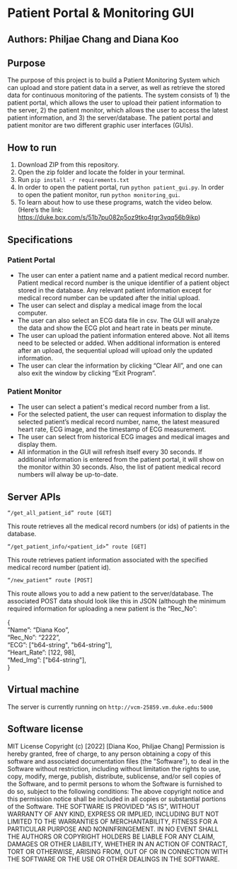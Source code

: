 # Patient Portal & Monitoring GUI
 
## Authors: Philjae Chang and Diana Koo
 
## Purpose
The purpose of this project is to build a Patient Monitoring System which can upload and store patient data in a server, as well as retrieve the stored data for continuous monitoring of the patients. The system consists of 1)  the patient portal, which allows the user to upload their patient information to the server, 2) the patient monitor, which allows the user to access the latest patient information, and 3) the server/database. The patient portal and patient monitor are two different graphic user interfaces (GUIs). 
 
## How to run
1. Download ZIP from this repository. 
2. Open the zip folder and locate the folder in your terminal.
3. Run `pip install -r requirements.txt`
4. In order to open the patient portal, run `python patient_gui.py`. In order to open the patient monitor, run `python monitoring_gui`.
5. To learn about how to use these programs, watch the video below. 
(Here’s the link: https://duke.box.com/s/51b7pu082p5oz9tko4tgr3vqq56b9ikp)
 
## Specifications
 
### Patient Portal
- The user can enter a patient name and a patient medical record number. Patient medical record number is the unique identifier of a patient object stored in the database. Any relevant patient information except for medical record number can be updated after the initial upload.
- The user can select and display a medical image from the local computer.
- The user can also select an ECG data file in csv. The GUI will analyze the data and show the ECG plot and heart rate in beats per minute. 
- The user can upload the patient information entered above. Not all items need to be selected or added. When additional information is entered after an upload, the sequential upload will  upload only the updated information. 
-  The user can clear the information by clicking “Clear All”, and one can also exit the window by clicking “Exit Program”. 
 
### Patient Monitor
- The user can select a patient's medical record number from a list. 
- For the selected patient, the user can request information to display the selected patient’s medical record number, name,  the latest measured heart rate, ECG image, and the timestamp of ECG measurement. 
- The user can select from historical ECG images and medical images and display them. 
- All information in the GUI will refresh itself every 30 seconds. If additional information is entered from the patient portal, it will show on the monitor within 30 seconds. Also, the list of patient medical record numbers will alway be up-to-date. 
 
## Server APIs

 
`“/get_all_patient_id” route [GET]`


This route retrieves all the medical record numbers (or ids) of patients in the database.
 
`“/get_patient_info/<patient_id>” route [GET]`


This route retrieves patient information associated with the specified medical record number (patient id).
 
`“/new_patient” route [POST]`


This route allows you to add a new patient to the server/database. The associated POST data should look like this in JSON (although the minimum required information for uploading a new patient is the “Rec_No”:
 
{<br>
“Name”: “Diana Koo”,<br>
“Rec_No”: “2222”,<br>
“ECG”: ["b64-string", "b64-string"],<br>
“Heart_Rate”: [122, 98],<br>
“Med_Img”: ["b64-string"],<br>
}
 
## Virtual machine
 
The server is currently running on
`http://vcm-25859.vm.duke.edu:5000`
 
## Software license
MIT License
Copyright (c) [2022] [Diana Koo, Philjae Chang]
Permission is hereby granted, free of charge, to any person obtaining a copy of this software and associated documentation files (the "Software"), to deal in the Software without restriction, including without limitation the rights to use, copy, modify, merge, publish, distribute, sublicense, and/or sell copies of the Software, and to permit persons to whom the Software is furnished to do so, subject to the following conditions:
The above copyright notice and this permission notice shall be included in all copies or substantial portions of the Software.
THE SOFTWARE IS PROVIDED "AS IS", WITHOUT WARRANTY OF ANY KIND, EXPRESS OR IMPLIED, INCLUDING BUT NOT LIMITED TO THE WARRANTIES OF MERCHANTABILITY, FITNESS FOR A PARTICULAR PURPOSE AND NONINFRINGEMENT. IN NO EVENT SHALL THE AUTHORS OR COPYRIGHT HOLDERS BE LIABLE FOR ANY CLAIM, DAMAGES OR OTHER LIABILITY, WHETHER IN AN ACTION OF CONTRACT, TORT OR OTHERWISE, ARISING FROM, OUT OF OR IN CONNECTION WITH THE SOFTWARE OR THE USE OR OTHER DEALINGS IN THE SOFTWARE.
 
 
 
 

